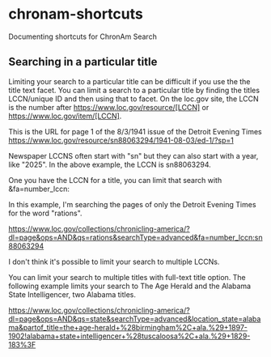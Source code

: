 # chronam-shortcuts

Documenting shortcuts for ChronAm Search

## Searching in a particular title

Limiting your search to a particular title can be difficult if you use the the title text facet. You can limit a search to a particular title by finding the titles LCCN/unique ID and then using that to facet. On the loc.gov site, the LCCN is the number after https://www.loc.gov/resource/[LCCN] or https://www.loc.gov/item/[LCCN].  

This is the URL for page 1 of the 8/3/1941 issue of the Detroit Evening Times
https://www.loc.gov/resource/sn88063294/1941-08-03/ed-1/?sp=1

Newspaper LCCNS often start with "sn" but they can also start with a year, like "2025". In the above example, the LCCN is sn88063294. 

One you have the LCCN for a title, you can limit that search with &fa=number_lccn:

In this example, I'm searching the pages of only the Detroit Evening Times for the word "rations". 

https://www.loc.gov/collections/chronicling-america/?dl=page&ops=AND&qs=rations&searchType=advanced&fa=number_lccn:sn88063294

I don't think it's possible to limit your search to multiple LCCNs. 

You can limit your search to multiple titles with full-text title option.  The following example limits your search to The Age Herald and the Alabama State Intelligencer, two Alabama titles.

https://www.loc.gov/collections/chronicling-america/?dl=page&ops=AND&qs=state&searchType=advanced&location_state=alabama&partof_title=the+age-herald+%28birmingham%2C+ala.%29+1897-1902!alabama+state+intelligencer+%28tuscaloosa%2C+ala.%29+1829-183%3F
